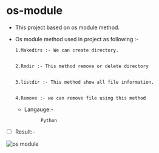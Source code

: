  # os-module
 
- This project based on os module method.


- Os module method used in project as following :-


      1.Makedirs :- We can create directory. 


      2.Rmdir :- This method remove or delete directory


      3.listdir :- This method show all file information. 


      4.Remove :- we can remove file using this method
  
  
  - Langauge:- 


              Python
  
  



- [ ] Result:- 

![os module](https://user-images.githubusercontent.com/113135493/191477439-0d8a3368-6406-4f64-a404-11fe82a49465.png)
